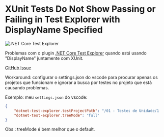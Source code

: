 # XUnit Tests Do Not Show Passing or Failing in Test Explorer with DisplayName Specified

![.NET Core Test Explorer](https://formulahendry.gallerycdn.vsassets.io/extensions/formulahendry/dotnet-test-explorer/0.7.5/1610981059850/Microsoft.VisualStudio.Services.Icons.Default)

Problemas com o plugin [.NET Core Test Explorer](https://marketplace.visualstudio.com/items?itemName=formulahendry.dotnet-test-explorer) quando está usando "DisplayName" juntamente com XUnit.

[GitHub Issue](https://github.com/formulahendry/vscode-dotnet-test-explorer/issues/56)

Workaround: configurar o settings.json do vscode para procurar apenas os projetos que funcionam e ignorar a busca por testes no projeto que está causando problemas.

Exemplo: meu ```settings.json``` do vscode:

```json
{
    "dotnet-test-explorer.testProjectPath": "/01 - Testes de Unidade/1.1 - Testes Basicos/Demo.Tests",
    "dotnet-test-explorer.treeMode": "full"
}
```

Obs.: treeMode é bem melhor que o default.
